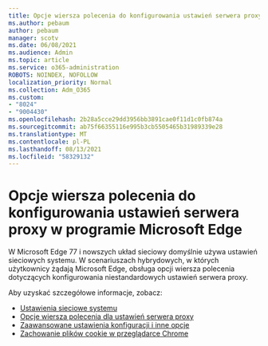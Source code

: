 ```yaml
---
title: Opcje wiersza polecenia do konfigurowania ustawień serwera proxy w programie Microsoft Edge
ms.author: pebaum
author: pebaum
manager: scotv
ms.date: 06/08/2021
ms.audience: Admin
ms.topic: article
ms.service: o365-administration
ROBOTS: NOINDEX, NOFOLLOW
localization_priority: Normal
ms.collection: Adm_O365
ms.custom:
- "8024"
- "9004430"
ms.openlocfilehash: 2b28a5cce29dd3956bb3891cae0f11d1c0fb874a
ms.sourcegitcommit: ab75f66355116e995b3cb5505465b31989339e28
ms.translationtype: MT
ms.contentlocale: pl-PL
ms.lasthandoff: 08/13/2021
ms.locfileid: "58329132"
---
```

# <a name="use-command-line-options-to-configure-proxy-settings-in-microsoft-edge"></a>Opcje wiersza polecenia do konfigurowania ustawień serwera proxy w programie Microsoft Edge

W Microsoft Edge 77 i nowszych układ sieciowy domyślnie używa ustawień sieciowych systemu. W scenariuszach hybrydowych, w których użytkownicy żądają Microsoft Edge, obsługa opcji wiersza polecenia dotyczących konfigurowania niestandardowych ustawień serwera proxy. 

Aby uzyskać szczegółowe informacje, zobacz:

- [Ustawienia sieciowe systemu](https://docs.microsoft.com/deployedge/edge-learnmore-cmdline-options-proxy-settings#system-network-settings)
- [Opcje wiersza polecenia dla ustawień serwera proxy](https://docs.microsoft.com/deployedge/edge-learnmore-cmdline-options-proxy-settings#system-network-settings)
- [Zaawansowane ustawienia konfiguracji i inne opcje](https://go.microsoft.com/fwlink/?linkid=2134293)
- [Zachowanie plików cookie w przeglądarce Chrome](https://docs.microsoft.com/office365/troubleshoot/miscellaneous/chrome-behavior-affects-applications)